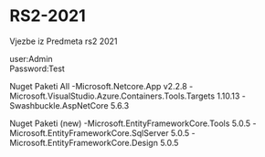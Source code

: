 # RS2-2021
Vjezbe iz Predmeta rs2 2021

user:Admin  
Password:Test



Nuget Paketi All
-Microsoft.Netcore.App v2.2.8 
-Microsoft.VisualStudio.Azure.Containers.Tools.Targets 1.10.13
-Swashbuckle.AspNetCore 5.6.3



Nuget Paketi (new)
-Microsoft.EntityFrameworkCore.Tools 5.0.5
-Microsoft.EntityFrameworkCore.SqlServer 5.0.5
-Microsoft.EntityFrameworkCore.Design 5.0.5

